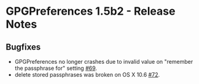 GPGPreferences 1.5b2 - Release Notes
==============================


Bugfixes
--------

*   GPGPreferences no longer crashes due to invalid value on "remember the passphrase for" setting [#69](https://gpgtools.lighthouseapp.com/projects/66966/tickets/69).
*    delete stored passphrases was broken on OS X 10.6 [#72](https://gpgtools.lighthouseapp.com/projects/66966/tickets/72).